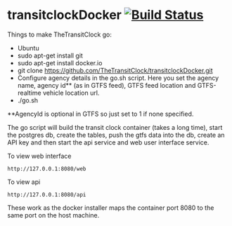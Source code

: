 # transitclockDocker  [![Build Status](https://travis-ci.org/TheTransitClock/transitclockDocker.svg?branch=master)](https://travis-ci.org/TheTransitClock/transitclockDocker)

Things to make TheTransitClock go:

- Ubuntu
- sudo apt-get install git
- sudo apt-get install docker.io
- git clone https://github.com/TheTransitClock/transitclockDocker.git
- Configure agency details in the go.sh script. Here you set the agency name, agency id** (as in GTFS feed), GTFS feed location and GTFS-realtime vehicle location url.
- ./go.sh

**AgencyId is optional in GTFS so just set to 1 if none specified.

The go script will build the transit clock container (takes a long time), start the postgres db, create the tables,
push the gtfs data into the db, create an API key and then start the api service and web user interface service. 

To view web interface
```
http://127.0.0.1:8080/web
```
To view api
```
http://127.0.0.1:8080/api
```
These work as the docker installer maps the container port 8080 to the same port on the host machine.


